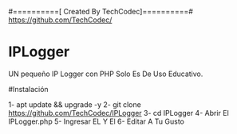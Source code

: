 #==========[ Created By TechCodec]==========#
https://github.com/TechCodec/

# IPLogger
UN pequeño IP Logger con PHP
Solo Es De Uso Educativo.

#Instalación

1- apt update && upgrade -y
2- git clone https://github.com/TechCodec/IPLogger
3- cd IPLogger
4- Abrir El IPLogger.php
5- Ingresar EL <BOT TOKEN> Y El <ID De Tu Telegram>
6- Editar A Tu Gusto
